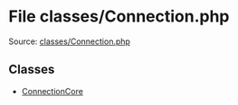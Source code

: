 File classes/Connection.php
=========

Source: [classes/Connection.php](https://github.com/PrestaShop/PrestaShop/blob/1.6.0.5/classes/Connection.php)


Classes
-------

* [ConnectionCore](class.ConnectionCore.md)

